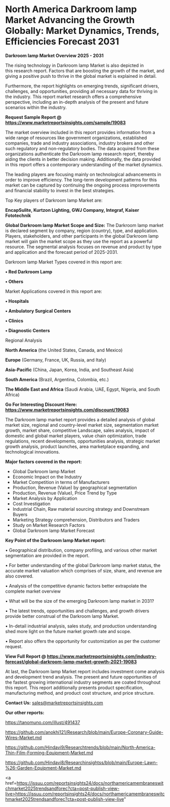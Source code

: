 # North America Darkroom lamp Market Advancing the Growth Globally: Market Dynamics, Trends, Efficiencies Forecast 2031

<Strong> Darkroom lamp Market Overview 2025 - 2031</strong>

The rising technology in Darkroom lamp Market is also depicted in this research report. Factors that are boosting the growth of the market, and giving a positive push to thrive in the global market is explained in detail.

Furthermore, the report highlights on emerging trends, significant drivers, challenges, and opportunities, providing all necessary data for thriving in the industry. This report market research offers a comprehensive perspective, including an in-depth analysis of the present and future scenarios within the industry.

<strong>Request Sample Report @ <a href=https://www.marketreportsinsights.com/sample/19083>https://www.marketreportsinsights.com/sample/19083</a></strong>

The market overview included in this report provides information from a wide range of resources like government organizations, established companies, trade and industry associations, industry brokers and other such regulatory and non-regulatory bodies. The data acquired from these organizations authenticate the Darkroom lamp research report, thereby aiding the clients in better decision making. Additionally, the data provided in this report offers a contemporary understanding of the market dynamics.

The leading players are focusing mainly on technological advancements in order to improve efficiency. The long-term development patterns for this market can be captured by continuing the ongoing process improvements and financial stability to invest in the best strategies.

Top Key players of Darkroom lamp Market are:

<strong>EncapSulite, Kurtzon Lighting, GWJ Company, Integraf, Kaiser Fototechnik</strong>

<strong><b>Global Darkroom lamp Market Scope and Size:</b></strong>
The Darkroom lamp market is declared segment by company, region (country), type, and application. Players, stakeholders, and other participants in the global Darkroom lamp market will gain the market scope as they use the report as a powerful resource. The segmental analysis focuses on revenue and product by type and application and the forecast period of 2025-2031.

Darkroom lamp Market Types covered in this report are:

<strong>• Red Darkroom Lamp

• Others</strong>

Market Applications covered in this report are:

<strong>• Hospitals

• Ambulatory Surgical Centers

• Clinics

• Diagnostic Centers</strong> 

Regional Analysis

<strong>North America</strong> (the United States, Canada, and Mexico)

<strong>Europe</strong> (Germany, France, UK, Russia, and Italy)

<strong>Asia-Pacific</strong> (China, Japan, Korea, India, and Southeast Asia)

<strong>South America</strong> (Brazil, Argentina, Colombia, etc.)

<strong>The Middle East and Africa</strong> (Saudi Arabia, UAE, Egypt, Nigeria, and South Africa)

<strong>Go For Interesting Discount Here: <a href=https://www.marketreportsinsights.com/discount/19083>https://www.marketreportsinsights.com/discount/19083</a></strong>

The Darkroom lamp market report provides a detailed analysis of global market size, regional and country-level market size, segmentation market growth, market share, competitive Landscape, sales analysis, impact of domestic and global market players, value chain optimization, trade regulations, recent developments, opportunities analysis, strategic market growth analysis, product launches, area marketplace expanding, and technological innovations.

<strong><b>Major factors covered in the report:</b></strong>
<ul>
  <li>Global Darkroom lamp Market </li>
  <li>Economic Impact on the Industry</li>
  <li>Market Competition in terms of Manufacturers</li>
  <li>Production, Revenue (Value) by geographical segmentation</li>
  <li>Production, Revenue (Value), Price Trend by Type</li>
  <li>Market Analysis by Application</li>
  <li>Cost Investigation</li>
  <li>Industrial Chain, Raw material sourcing strategy and Downstream Buyers</li>
  <li>Marketing Strategy comprehension, Distributors and Traders</li>
  <li>Study on Market Research Factors</li>
  <li>Global Darkroom lamp Market Forecast</li>
</ul>

<strong><b>Key Point of the Darkroom lamp Market report:</b></strong>

• Geographical distribution, company profiling, and various other market segmentation are provided in the report.

• For better understanding of the global Darkroom lamp market status, the accurate market valuation which comprises of size, share, and revenue are also covered.

• Analysis of the competitive dynamic factors better extrapolate the complete market overview

• What will be the size of the emerging Darkroom lamp market in 2031?

• The latest trends, opportunities and challenges, and growth drivers provide better construal of the Darkroom lamp Market.

• In-detail industrial analysis, sales study, and production understanding shed more light on the future market growth rate and scope.

• Report also offers the opportunity for customization as per the customer request.

<strong><b>View Full Report @ <a href=https://www.marketreportsinsights.com/industry-forecast/global-darkroom-lamp-market-growth-2021-19083>https://www.marketreportsinsights.com/industry-forecast/global-darkroom-lamp-market-growth-2021-19083</a></b></strong>


At last, the Darkroom lamp Market report includes investment come analysis and development trend analysis. The present and future opportunities of the fastest growing international industry segments are coated throughout this report. This report additionally presents product specification, manufacturing method, and product cost structure, and price structure.

<strong>Contact Us:</strong>
sales@marketreportsinsights.com

<strong>Our other reports:</strong>

<a href=https://tanomuno.com/illust/491437>https://tanomuno.com/illust/491437</a>

<a href=https://github.com/anokhi121/Research/blob/main/Europe-Coronary-Guide-Wires-Market.md>https://github.com/anokhi121/Research/blob/main/Europe-Coronary-Guide-Wires-Market.md</a>

<a href=https://github.com/Hindavi9/Researchtrends/blob/main/North-America-Thin-Film-Forming-Equipment-Market.md>https://github.com/Hindavi9/Researchtrends/blob/main/North-America-Thin-Film-Forming-Equipment-Market.md</a>

<a href=https://github.com/Hindavi8/Researchinsightss/blob/main/Europe-Lawn-%26-Garden-Equipment-Market.md>https://github.com/Hindavi8/Researchinsightss/blob/main/Europe-Lawn-%26-Garden-Equipment-Market.md</a>

<a href=https://issuu.com/reportsinsights24/docs/northamericamembraneswitchmarket2025trendsandforec?cta=post-publish-view-live>https://issuu.com/reportsinsights24/docs/northamericamembraneswitchmarket2025trendsandforec?cta=post-publish-view-live</a>"
